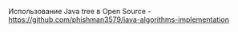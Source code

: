 Использование Java tree в Open Source - https://github.com/phishman3579/java-algorithms-implementation